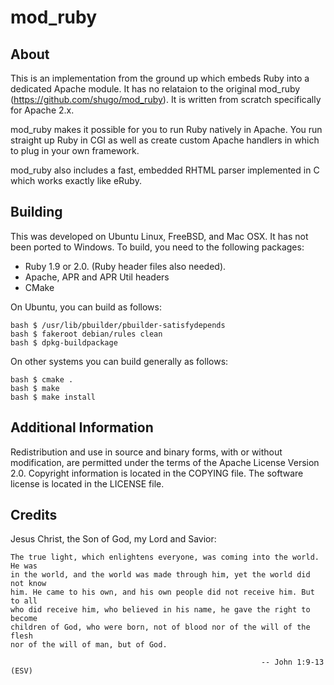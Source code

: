 # mod_ruby

## About

This is an implementation from the ground up which embeds Ruby into a dedicated
Apache module. It has no relataion to the original mod_ruby
(https://github.com/shugo/mod_ruby). It is written from scratch specifically for
Apache 2.x.

mod_ruby makes it possible for you to run Ruby natively in Apache. You run
straight up Ruby in CGI as well as create custom Apache handlers in which to
plug in your own framework.

mod_ruby also includes a fast, embedded RHTML parser implemented in C which
works exactly like eRuby.

## Building

This was developed on Ubuntu Linux, FreeBSD, and Mac OSX. It has not been ported
to Windows. To build, you need to the following packages:

  * Ruby 1.9 or 2.0. (Ruby header files also needed).
  * Apache, APR and APR Util headers
  * CMake

On Ubuntu, you can build as follows:

    bash $ /usr/lib/pbuilder/pbuilder-satisfydepends
    bash $ fakeroot debian/rules clean
    bash $ dpkg-buildpackage
  
On other systems you can build generally as follows:

    bash $ cmake .
    bash $ make
    bash $ make install

## Additional Information

Redistribution and use in source and binary forms, with or without modification,
are permitted under the terms of the Apache License Version 2.0. Copyright
information is located in the COPYING file. The software license is located in
the LICENSE file.

## Credits

Jesus Christ, the Son of God, my Lord and Savior:

    The true light, which enlightens everyone, was coming into the world. He was
    in the world, and the world was made through him, yet the world did not know
    him. He came to his own, and his own people did not receive him. But to all
    who did receive him, who believed in his name, he gave the right to become
    children of God, who were born, not of blood nor of the will of the flesh
    nor of the will of man, but of God.

                                                            -- John 1:9-13 (ESV)
